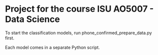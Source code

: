 # Project for the course ISU AO5007 - Data Science
To start the classification models, run phone_confirmed_prepare_data.py first.

Each model comes in a separate Python script.

